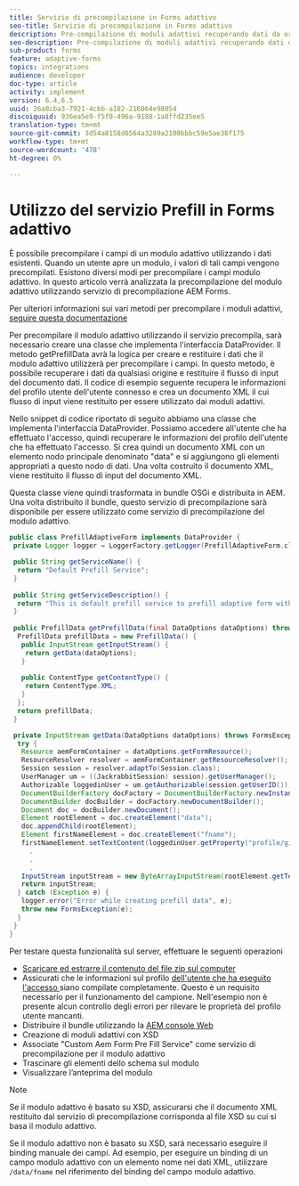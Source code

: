 ```yaml
---
title: Servizio di precompilazione in Forms adattivo
seo-title: Servizio di precompilazione in Forms adattivo
description: Pre-compilazione di moduli adattivi recuperando dati da origini dati back-end.
seo-description: Pre-compilazione di moduli adattivi recuperando dati da origini dati back-end.
sub-product: forms
feature: adaptive-forms
topics: integrations
audience: developer
doc-type: article
activity: implement
version: 6.4,6.5
uuid: 26a8cba3-7921-4cbb-a182-216064e98054
discoiquuid: 936ea5e9-f5f0-496a-9188-1a8ffd235ee5
translation-type: tm+mt
source-git-commit: 3d54a8158d0564a3289a2100bbbc59e5ae38f175
workflow-type: tm+mt
source-wordcount: '478'
ht-degree: 0%

---
```



# Utilizzo del servizio Prefill in Forms adattivo

È possibile precompilare i campi di un modulo adattivo utilizzando i dati esistenti. Quando un utente apre un modulo, i valori di tali campi vengono precompilati. Esistono diversi modi per precompilare i campi modulo adattivo. In questo articolo verrà analizzata la precompilazione del modulo adattivo utilizzando  servizio di precompilazione AEM Forms.

Per ulteriori informazioni sui vari metodi per precompilare i moduli adattivi, [seguire questa documentazione](https://helpx.adobe.com/experience-manager/6-4/forms/using/prepopulate-adaptive-form-fields.html#AEMFormsprefillservice)

Per precompilare il modulo adattivo utilizzando il servizio precompila, sarà necessario creare una classe che implementa l&#39;interfaccia DataProvider. Il metodo getPrefillData avrà la logica per creare e restituire i dati che il modulo adattivo utilizzerà per precompilare i campi. In questo metodo, è possibile recuperare i dati da qualsiasi origine e restituire il flusso di input del documento dati. Il codice di esempio seguente recupera le informazioni del profilo utente dell&#39;utente connesso e crea un documento XML il cui flusso di input viene restituito per essere utilizzato dai moduli adattivi.

Nello snippet di codice riportato di seguito abbiamo una classe che implementa l&#39;interfaccia DataProvider. Possiamo accedere all&#39;utente che ha effettuato l&#39;accesso, quindi recuperare le informazioni del profilo dell&#39;utente che ha effettuato l&#39;accesso. Si crea quindi un documento XML con un elemento nodo principale denominato &quot;data&quot; e si aggiungono gli elementi appropriati a questo nodo di dati. Una volta costruito il documento XML, viene restituito il flusso di input del documento XML.

Questa classe viene quindi trasformata in bundle OSGi e distribuita in AEM. Una volta distribuito il bundle, questo servizio di precompilazione sarà disponibile per essere utilizzato come servizio di precompilazione del modulo adattivo.

```java
public class PrefillAdaptiveForm implements DataProvider {
 private Logger logger = LoggerFactory.getLogger(PrefillAdaptiveForm.class);

 public String getServiceName() {
  return "Default Prefill Service";
 }
 
 public String getServiceDescription() {
  return "This is default prefill service to prefill adaptive form with user data";
 }
 
 public PrefillData getPrefillData(final DataOptions dataOptions) throws FormsException {
  PrefillData prefillData = new PrefillData() {
   public InputStream getInputStream() {
    return getData(dataOptions);
   }
   
   public ContentType getContentType() {
    return ContentType.XML;
   }
  };
  return prefillData;
 }

 private InputStream getData(DataOptions dataOptions) throws FormsException {  
  try {
   Resource aemFormContainer = dataOptions.getFormResource();
   ResourceResolver resolver = aemFormContainer.getResourceResolver();
   Session session = resolver.adaptTo(Session.class);
   UserManager um = ((JackrabbitSession) session).getUserManager();
   Authorizable loggedinUser = um.getAuthorizable(session.getUserID());
   DocumentBuilderFactory docFactory = DocumentBuilderFactory.newInstance();
   DocumentBuilder docBuilder = docFactory.newDocumentBuilder();
   Document doc = docBuilder.newDocument();
   Element rootElement = doc.createElement("data");
   doc.appendChild(rootElement);
   Element firstNameElement = doc.createElement("fname");
   firstNameElement.setTextContent(loggedinUser.getProperty("profile/givenName")[0].getString());
     .
     .
     .
   InputStream inputStream = new ByteArrayInputStream(rootElement.getTextContent().getBytes());
   return inputStream;
  } catch (Exception e) {
   logger.error("Error while creating prefill data", e);
   throw new FormsException(e);
  }
 }
}
```

Per testare questa funzionalità sul server, effettuare le seguenti operazioni

* [Scaricare ed estrarre il contenuto del file zip sul computer](assets/prefillservice.zip)
* Assicurati che le informazioni sul profilo [dell&#39;utente che ha eseguito l&#39;accesso ](http://localhost:4502/libs/granite/security/content/useradmin) siano compilate completamente. Questo è un requisito necessario per il funzionamento del campione. Nell&#39;esempio non è presente alcun controllo degli errori per rilevare le proprietà del profilo utente mancanti.
* Distribuire il bundle utilizzando la [AEM console Web](http://localhost:4502/system/console/bundles)
* Creazione di moduli adattivi con XSD
* Associate &quot;Custom Aem Form Pre Fill Service&quot; come servizio di precompilazione per il modulo adattivo
* Trascinare gli elementi dello schema sul modulo
* Visualizzare l’anteprima del modulo

>[!NOTE]
>
>Se il modulo adattivo è basato su XSD, assicurarsi che il documento XML restituito dal servizio di precompilazione corrisponda al file XSD su cui si basa il modulo adattivo.
>
>Se il modulo adattivo non è basato su XSD, sarà necessario eseguire il binding manuale dei campi. Ad esempio, per eseguire un binding di un campo modulo adattivo con un elemento nome nei dati XML, utilizzare `/data/fname` nel riferimento del binding del campo modulo adattivo.

